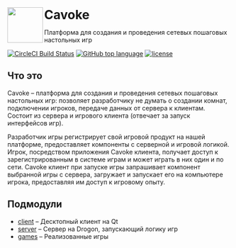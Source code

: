 <a href="https://github.com/cavoke-project/cavoke">
  <img align="left" height="80px" src="https://avatars.githubusercontent.com/u/52053547?s=200&v=4">
</a>
<h1 style="display: inline;">
  Cavoke
</h1>

<p>Платформа для создания и проведения сетевых пошаговых настольных игр</p>

[![CircleCI Build Status](https://img.shields.io/circleci/build/github/cavoke-project/cavoke?style=flat-square)](https://app.circleci.com/pipelines/github/cavoke-project/cavoke?filter=all)
[![GitHub top language](https://img.shields.io/github/languages/top/cavoke-project/cavoke?logo=github&style=flat-square)](https://github.com/cavoke-project/cavoke)
[![license](https://img.shields.io/github/license/cavoke-project/cavoke?style=flat-square)](./LICENSE)

## Что это
Cavoke – платформа для создания и проведения сетевых пошаговых настольных игр: позволяет разработчику не думать о создании комнат, подключении игроков, передаче данных от сервера к клиентам. Состоит из сервера и игрового клиента (отвечает за запуск интерфейсов игр). 

Разработчик игры регистрирует свой игровой продукт на нашей платформе, предоставляет компоненты с серверной и игровой логикой. Игрок, посредством приложения Cavoke клиента, получает доступ к зарегистрированным в системе играм и может играть в них один и по сети. Cavoke клиент при запуске игры  запрашивает компонент выбранной игры с сервера, загружает и запускает его на компьютере игрока, предоставляя им доступ к игровому опыту.

<!-- TODO -->

## Подмодули
- [client](/client) – Десктопный клиент на Qt
- [server](/server) – Сервер на Drogon, запускающий логику игр
- [games](/games) – Реализованные игры
